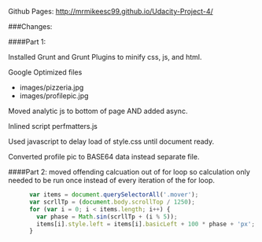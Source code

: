 


Github Pages:
http://mrmikeesc99.github.io/Udacity-Project-4/

###Changes:

####Part 1:

Installed Grunt and Grunt Plugins to minify css, js, and html.

Google Optimized files

* images/pizzeria.jpg
* images/profilepic.jpg

Moved analytic js to bottom of page AND added async.

Inlined script perfmatters.js

Used javascript to delay load of style.css until document ready.

Converted profile pic to BASE64 data instead separate file.


####Part 2:
moved offending calcuation out of for loop so calculation only needed to be run once instead of every iteration of the for loop.

```js
      var items = document.querySelectorAll('.mover');
      var scrllTp = (document.body.scrollTop / 1250);
      for (var i = 0; i < items.length; i++) {
        var phase = Math.sin(scrllTp + (i % 5));
        items[i].style.left = items[i].basicLeft + 100 * phase + 'px';
      }
```
